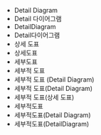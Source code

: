 ﻿- Detail Diagram
- Detail 다이어그램
- DetailDiagram
- Detail다이어그램
- 상세 도표
- 상세도표
- 세부도표
- 세부적 도표
- 세부적 도표 (Detail Diagram)
- 세부적 도표(Detail Diagram)
- 세부적 도표(상세 도표)
- 세부적도표
- 세부적도표(Detail Diagram)
- 세부적도표(DetailDiagram)
